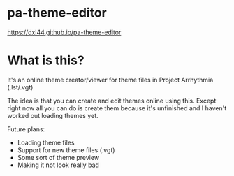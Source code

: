 # pa-theme-editor<br>
https://dxl44.github.io/pa-theme-editor
# What is this?
It's an online theme creator/viewer for theme files in Project Arrhythmia (.lst/.vgt)

The idea is that you can create and edit themes online using this. Except right now all you can do is create them because it's unfinished and I haven't worked out loading themes yet. 

Future plans:
- Loading theme files
- Support for new theme files (.vgt)
- Some sort of theme preview
- Making it not look really bad
